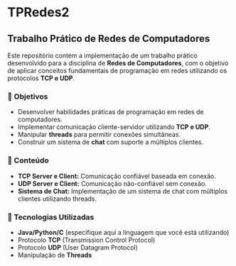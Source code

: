 # TPRedes2

## Trabalho Prático de Redes de Computadores

Este repositório contém a implementação de um trabalho prático desenvolvido para a disciplina de **Redes de Computadores**, com o objetivo de aplicar conceitos fundamentais de programação em redes utilizando os protocolos **TCP e UDP**.

### 🚀 Objetivos
- Desenvolver habilidades práticas de programação em redes de computadores.
- Implementar comunicação cliente-servidor utilizando **TCP e UDP**.
- Manipular **threads** para permitir conexões simultâneas.
- Construir um sistema de **chat** com suporte a múltiplos clientes.

### 📂 Conteúdo
- **TCP Server e Client:** Comunicação confiável baseada em conexão.
- **UDP Server e Client:** Comunicação não-confiável sem conexão.
- **Sistema de Chat:** Implementação de um sistema de chat com múltiplos clientes utilizando threads.

### 📌 Tecnologias Utilizadas
- **Java/Python/C** (especifique aqui a linguagem que você está utilizando)
- Protocolo **TCP** (Transmission Control Protocol)
- Protocolo **UDP** (User Datagram Protocol)
- Manipulação de **Threads**

